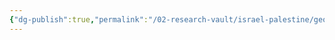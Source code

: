 ```yaml
---
{"dg-publish":true,"permalink":"/02-research-vault/israel-palestine/geographics/gaza-strip/","created":"2025-08-22T20:53:29.139-04:00","updated":"2025-08-22T21:01:11.079-04:00"}
---
```


